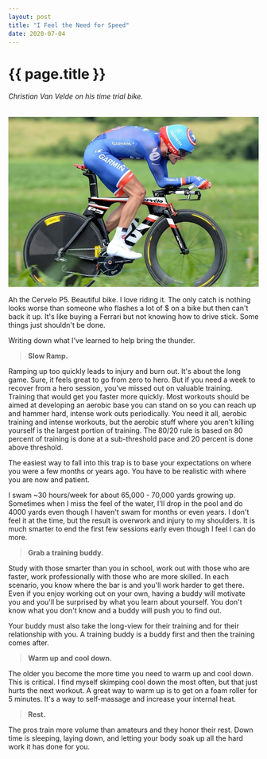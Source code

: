 ```yaml
---
layout: post
title: "I Feel the Need for Speed"
date: 2020-07-04
---
```

<h1>{{ page.title }}</h1>
<h6>Christian Van Velde on his time trial bike.</h6>
<p><img src="/static/img/cervelo.jpg" width="650"/></p>

						
<p>
Ah the Cervelo P5.  Beautiful bike.  I love riding it. The only catch is nothing looks worse than someone who flashes a lot of $ on a bike but then can't back it up.  It's like
buying a Ferrari but not knowing how to drive stick.  Some things just shouldn't be done.     
</p>

<p>
Writing down what I've learned to help bring the thunder.  
</p>

<blockquote>
    <p><b>Slow Ramp.</b></p>
</blockquote>

<p>  
Ramping up too quickly leads to injury and burn out.  It's about the long game.  Sure, it feels
great to go from zero to hero.  But if you need a week to recover from a hero session, you've missed out on valuable training.  Training that would get you faster more quickly.  Most workouts should be aimed at developing an aerobic base you can stand on so you can reach up and hammer hard, intense work outs periodically.  You need it all, aerobic training and intense workouts, but the aerobic stuff where you aren't killing yourself is the largest portion of training.  The 80/20 rule is based on 80 percent of training is done at a sub-threshold pace and 20 percent is done above threshold.
</p>

<p>  
The easiest way to fall into this trap is to base your expectations on where you were a few months or years ago.  You have to be realistic with where you are now and patient.   
</p>
<p>    
</p>
<p> I swam ~30 hours/week for about 65,000 - 70,000 yards growing up.  Sometimes when I miss the feel of the water, I'll drop in the pool and do 4000 yards even though I haven't swam for months or even years.  I don't feel it at the time, but the result is overwork and injury to my shoulders. It is much smarter to end the first few sessions early even though I feel I can do more.   
</p>

<blockquote>
    <p><b>Grab a training buddy.</b></p>
</blockquote>

<p>  
Study with those smarter than you in school, work out with those who are faster, work professionally with those who are more skilled.  In each scenario, you know where the bar is and you'll work harder to get there. Even if you enjoy working out on your own, having a buddy will motivate you and you'll be surprised by what you learn about yourself.  You don't know what you don't know and a buddy will push you to find out.    
</p>
<p>
Your buddy must also take the long-view for their training and for their relationship with you. A training buddy is a 
buddy first and then the training comes after.
</p>
<blockquote>
    <p><b>Warm up and cool down.</b></p>
</blockquote>

<p>  
The older you become the more time you need to warm up and cool down.  This is critical.  I find myself skimping cool down the most often, but that just hurts the next workout. A great way to warm up is to get on a foam roller for 5 minutes.  It's a way to self-massage and increase your internal heat.    
</p>

<blockquote>
    <p><b>Rest.</b></p>
</blockquote>

<p>  
The pros train more volume than amateurs and they honor their rest.  Down time is sleeping, laying down, and letting your body soak up all the hard work it has done for you.      
</p>
